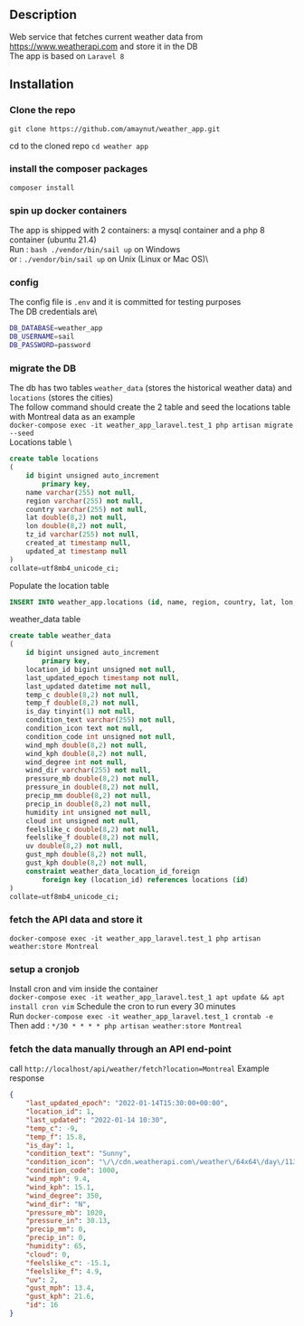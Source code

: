 ## Description
Web service that fetches current weather data from https://www.weatherapi.com and store it in the DB \
The app is based on `Laravel 8`

## Installation
### Clone the repo
`git clone https://github.com/amaynut/weather_app.git`

cd to the cloned repo
`cd weather app`
### install the composer packages
`composer install`
### spin up docker containers
The app is shipped with 2 containers: a mysql container and a php 8 container (ubuntu 21.4)\
Run : `bash ./vendor/bin/sail up` on Windows\
or : `./vendor/bin/sail up` on Unix (Linux or Mac OS)\
### config
The config file is `.env` and it is committed for testing purposes\
The DB credentials are\
```sh
DB_DATABASE=weather_app
DB_USERNAME=sail
DB_PASSWORD=password
```
### migrate the DB
The db has two tables `weather_data` (stores the historical weather data) and `locations` (stores the cities)\
The follow command should create the 2 table and seed the locations table with Montreal data as an example\
`docker-compose exec -it weather_app_laravel.test_1 php artisan migrate --seed` \
Locations table \
```sql
create table locations
(
	id bigint unsigned auto_increment
		primary key,
	name varchar(255) not null,
	region varchar(255) not null,
	country varchar(255) not null,
	lat double(8,2) not null,
	lon double(8,2) not null,
	tz_id varchar(255) not null,
	created_at timestamp null,
	updated_at timestamp null
)
collate=utf8mb4_unicode_ci;
```
Populate the location table
```sql
INSERT INTO weather_app.locations (id, name, region, country, lat, lon, tz_id, created_at, updated_at) VALUES (1, 'Montreal', 'Quebec', 'Canada', 45.5, -73.58, 'America/Toronto', '2022-01-13 23:34:37', '2022-01-13 23:34:37');
```
weather_data table
```sql
create table weather_data
(
	id bigint unsigned auto_increment
		primary key,
	location_id bigint unsigned not null,
	last_updated_epoch timestamp not null,
	last_updated datetime not null,
	temp_c double(8,2) not null,
	temp_f double(8,2) not null,
	is_day tinyint(1) not null,
	condition_text varchar(255) not null,
	condition_icon text not null,
	condition_code int unsigned not null,
	wind_mph double(8,2) not null,
	wind_kph double(8,2) not null,
	wind_degree int not null,
	wind_dir varchar(255) not null,
	pressure_mb double(8,2) not null,
	pressure_in double(8,2) not null,
	precip_mm double(8,2) not null,
	precip_in double(8,2) not null,
	humidity int unsigned not null,
	cloud int unsigned not null,
	feelslike_c double(8,2) not null,
	feelslike_f double(8,2) not null,
	uv double(8,2) not null,
	gust_mph double(8,2) not null,
	gust_kph double(8,2) not null,
	constraint weather_data_location_id_foreign
		foreign key (location_id) references locations (id)
)
collate=utf8mb4_unicode_ci;
```

### fetch the API data and store it
`docker-compose exec -it weather_app_laravel.test_1 php artisan weather:store Montreal`

### setup a cronjob 
Install cron and vim inside the container\
`docker-compose exec -it weather_app_laravel.test_1 apt update && apt install cron vim`
Schedule the cron to run every 30 minutes\
Run `docker-compose exec -it weather_app_laravel.test_1 crontab -e` \
Then add : `*/30 * * * * php artisan weather:store Montreal` 

### fetch the data manually through an API end-point
call `http://localhost/api/weather/fetch?location=Montreal` 
Example response 
```json
{
	"last_updated_epoch": "2022-01-14T15:30:00+00:00",
	"location_id": 1,
	"last_updated": "2022-01-14 10:30",
	"temp_c": -9,
	"temp_f": 15.8,
	"is_day": 1,
	"condition_text": "Sunny",
	"condition_icon": "\/\/cdn.weatherapi.com\/weather\/64x64\/day\/113.png",
	"condition_code": 1000,
	"wind_mph": 9.4,
	"wind_kph": 15.1,
	"wind_degree": 350,
	"wind_dir": "N",
	"pressure_mb": 1020,
	"pressure_in": 30.13,
	"precip_mm": 0,
	"precip_in": 0,
	"humidity": 65,
	"cloud": 0,
	"feelslike_c": -15.1,
	"feelslike_f": 4.9,
	"uv": 2,
	"gust_mph": 13.4,
	"gust_kph": 21.6,
	"id": 16
}
```

 


